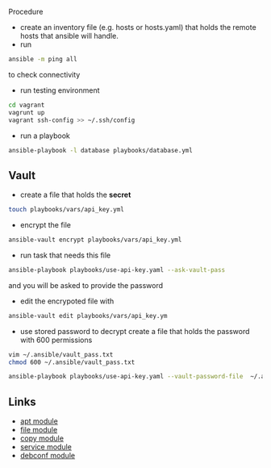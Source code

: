 Procedure
* create an inventory file (e.g. hosts or hosts.yaml) that holds the remote hosts that ansible will handle.
* run 
```bash
ansible -m ping all
```
to check connectivity
* run testing environment
```bash
cd vagrant
vagrunt up
vagrant ssh-config >> ~/.ssh/config
```
* run a playbook
```bash
ansible-playbook -l database playbooks/database.yml
```

## Vault
* create a file that holds the **secret**
```bash
touch playbooks/vars/api_key.yml
```
* encrypt the file
```bash
ansible-vault encrypt playbooks/vars/api_key.yml
```
* run task that needs this file
```bash
ansible-playbook playbooks/use-api-key.yaml --ask-vault-pass
```
and you will be asked to provide the password
* edit the encrypoted file with
```bash
ansible-vault edit playbooks/vars/api_key.ym
```
* use stored password to decrypt
create a file that holds the password with 600 permissions
```bash
vim ~/.ansible/vault_pass.txt
chmod 600 ~/.ansible/vault_pass.txt
```
```bash
ansible-playbook playbooks/use-api-key.yaml --vault-password-file  ~/.ansible/vault_pass.txt
```
## Links
* [apt module](https://docs.ansible.com/ansible/latest/collections/ansible/builtin/apt_module.html)
* [file module](https://docs.ansible.com/ansible/latest/collections/ansible/builtin/file_module.html)
* [copy module](https://docs.ansible.com/ansible/latest/collections/ansible/builtin/copy_module.html)
* [service module](https://docs.ansible.com/ansible/latest/collections/ansible/builtin/service_module.html)
* [debconf module](https://docs.ansible.com/ansible/latest/collections/ansible/builtin/debconf_module.html)
